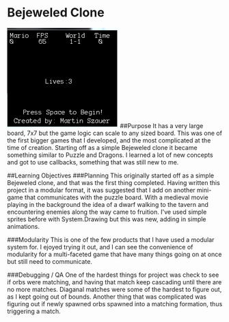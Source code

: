 # Bejeweled Clone
![alt text](https://github.com/Mszauer/Mario-World1-1/blob/master/Screenshots/Mario1.PNG "Start Screen")
##Purpose
It has a very large board, 7x7 but the game logic can scale to any sized board. This was one of the first bigger games that I developed, and the most complicated at the time of creation. Starting off as a simple Bejeweled clone it became something similar to Puzzle and Dragons. I learned a lot of new concepts and got to use callbacks, something that was still new to me.

##Learning Objectives
###Planning
This originally started off as a simple Bejeweled clone, and that was the first thing completed. Having written this project in a modular format, it was suggested that I add on another mini-game that communicates with the puzzle board. With a medieval movie playing in the background the idea of a dwarf walking to the tavern and encountering enemies along the way came to fruition. I've used simple sprites before with System.Drawing but this was new, adding in simple animations.

###Modularity
This is one of the few products that I have used a modular system for. I ejoyed trying it out, and I can see the convenience of modularity for a multi-faceted game that have many things going on at once but still need to communicate.

###Debugging / QA
One of the hardest things for project was check to see if orbs were matching, and having that match keep cascading until there are no more matches. Diaganal matches were some of the hardest to figure out, as I kept going out of bounds. Another thing that was complicated was figuring out if newly spawned orbs spawned into a matching formation, thus triggering a match.
